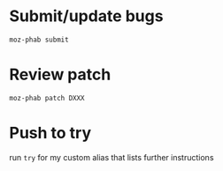 # Submit/update bugs
`moz-phab submit`

# Review patch
`moz-phab patch DXXX`

# Push to try
run `try` for my custom alias that lists further instructions

